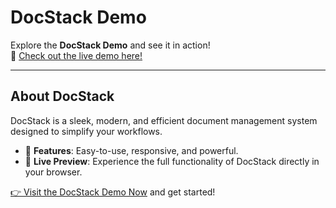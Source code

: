 # DocStack Demo

Explore the **DocStack Demo** and see it in action!  
🔗 [Check out the live demo here!](https://docstack-demo.netlify.app/)

---

## About DocStack
DocStack is a sleek, modern, and efficient document management system designed to simplify your workflows.

- 🌟 **Features**: Easy-to-use, responsive, and powerful.
- 🚀 **Live Preview**: Experience the full functionality of DocStack directly in your browser.

[👉 Visit the DocStack Demo Now](https://docstack-demo.netlify.app/) and get started!
